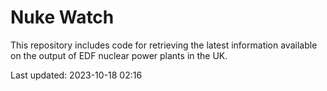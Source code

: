 # Nuke Watch

This repository includes code for retrieving the latest information available on the output of EDF nuclear power plants in the UK.

Last updated: 2023-10-18 02:16